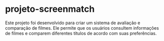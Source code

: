 # projeto-screenmatch
Este projeto foi desenvolvido para criar um sistema de avaliação e comparação de filmes. Ele permite que os usuários consultem informações de filmes e comparem diferentes títulos de acordo com suas preferências.
